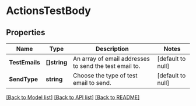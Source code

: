# ActionsTestBody

## Properties
Name | Type | Description | Notes
------------ | ------------- | ------------- | -------------
**TestEmails** | **[]string** | An array of email addresses to send the test email to. | [default to null]
**SendType** | **string** | Choose the type of test email to send. | [default to null]

[[Back to Model list]](../README.md#documentation-for-models) [[Back to API list]](../README.md#documentation-for-api-endpoints) [[Back to README]](../README.md)


